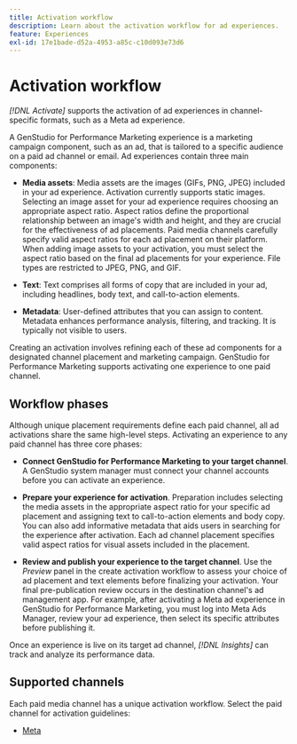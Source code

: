 ```yaml
---
title: Activation workflow
description: Learn about the activation workflow for ad experiences.
feature: Experiences
exl-id: 17e1bade-d52a-4953-a85c-c10d093e73d6
---
```

# Activation workflow

_[!DNL Activate]_ supports the activation of ad experiences in channel-specific formats, such as a Meta ad experience.

A GenStudio for Performance Marketing experience is a marketing campaign component, such as an ad, that is tailored to a specific audience on a paid ad channel or email. Ad experiences contain three main components:

* **Media assets**: Media assets are the images (GIFs, PNG, JPEG) included in your ad experience. Activation currently supports static images. 
Selecting an image asset for your ad experience requires choosing an appropriate aspect ratio. Aspect ratios define the proportional relationship between an image's width and height, and they are crucial for the effectiveness of ad placements. Paid media channels carefully specify valid aspect ratios for each ad placement on their platform. When adding image assets to your activation, you must select the aspect ratio based on the final ad placements for your experience. File types are restricted to JPEG, PNG, and GIF.

* **Text**: Text comprises all forms of copy that are included in your ad, including headlines, body text, and call-to-action elements.

* **Metadata**: User-defined attributes that you can assign to content. Metadata enhances performance analysis, filtering, and tracking. It is typically not visible to users.

Creating an activation involves refining each of these ad components for a designated channel placement and marketing campaign. GenStudio for Performance Marketing supports activating one experience to one paid channel.

## Workflow phases

Although unique placement requirements define each paid channel, all ad activations share the same high-level steps. Activating an experience to any paid channel has three core phases:

* **Connect GenStudio for Performance Marketing to your target channel**. A GenStudio system manager must connect your channel accounts before you can activate an experience.
 
* **Prepare your experience for activation**. Preparation includes selecting the media assets in the appropriate aspect ratio for your specific ad placement and assigning text to call-to-action elements and body copy. You can also add informative metadata that aids users in searching for the experience after activation. Each ad channel placement specifies valid aspect ratios for visual assets included in the placement.

* **Review and publish your experience to the target channel**.  Use the _Preview_ panel in the create activation workflow to assess your choice of ad placement and text elements before finalizing your activation. Your final pre-publication review occurs in the destination channel's ad management app. For example, after activating a Meta ad experience in GenStudio for Performance Marketing, you must log into Meta Ads Manager, review your ad experience, then select its specific attributes before publishing it.

Once an experience is live on its target ad channel, _[!DNL Insights]_ can track and analyze its performance data.

## Supported channels

Each paid media channel has a unique activation workflow. Select the paid channel for activation guidelines:

* [Meta](activate-meta-ad.md)
